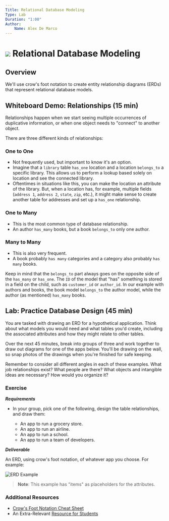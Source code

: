 ```yaml
---
Title: Relational Database Modeling
Type: Lab
Duration: "1:00"
Author:
    Name: Alex De Marco
---
```


# ![](https://ga-dash.s3.amazonaws.com/production/assets/logo-9f88ae6c9c3871690e33280fcf557f33.png) Relational Database Modeling

## Overview

We'll use crow's foot notation to create entity relationship diagrams (ERDs) that represent relational database models.

## Whiteboard Demo: Relationships (15 min)

Relationships happen when we start seeing multiple occurrences of duplicative information, or when one object needs to "connect" to another object.

There are three different kinds of relationships:

### One to One
- Not frequently used, but important to know it's an option.
- Imagine that a `library` table ```has_one``` location and a location ```belongs_to``` a specific library. This allows us to perform a lookup based solely on location and see the connected library.
- Oftentimes in situations like this, you can make the location an attribute of the library. But, when a location has, for example, multiple fields (`address 1`, `address 2`, `state`, `zip`, etc.), it might make sense to create another table for addresses and set up a ```has_one``` relationship.

### One to Many
- This is the most common type of database relationship.
- An author ```has_many``` books, but a book ```belongs_to``` only one author.

### Many to Many
- This is also very frequent.
- A book probably ```has many``` categories and a category also probably ```has many``` books.

Keep in mind that the ```belongs_to``` part always goes on the opposite side of the ```has_many``` or ```has_one```. The `ID` of the model that "has" something is stored in a field on the child, such as `customer_id` or `author_id`. In our example with authors and books, the book model ```belongs_to``` the author model, while the author (as mentioned) ```has_many``` books.

## Lab: Practice Database Design (45 min)

You are tasked with drawing an ERD for a hypothetical application. Think about what models you would need and what tables you'd create, including the associated attributes and how they might relate to other tables.

Over the next 45 minutes, break into groups of three and work together to draw out diagrams for one of the apps below. You'll be drawing on the wall, so snap photos of the drawings when you're finished for safe keeping.

Remember to consider all different angles in each of these examples. What job relationships exist? What people are there? What objects and intangible ideas are necessary? How would you organize it?

### Exercise

___Requirements___

- In your group, pick one of the following, design the table relationships, and draw them:

  - An app to run a grocery store.
  - An app to run an airline.
  - An app to run a school.
  - An app to run a team of developers.

___Deliverable___

An ERD, using crow's foot notation, of whatever app you choose. For example:

![ERD Example](https://www.edrawsoft.com/images/examples/entity-relationship-diagram.png)

> **Note**: This example has "items" as placeholders for the attributes.

### Additional Resources

- [Crow's Foot Notation Cheat Sheet](http://www.vivekmchawla.com/content/images/2013/Dec/ERD_Relationship_Symbols_Quick_Reference-1.png)
- An Extra-Relevant [Resource for Students](https://developer.mozilla.org/en-US/docs/Web/Events)





